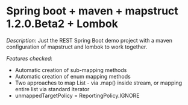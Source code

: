 Spring boot + maven + mapstruct 1.2.0.Beta2 + Lombok
===============

*Description*: Just the REST Spring Boot demo project with a maven configuration of mapstruct and lombok to work together.

*Features checked*:
* Automatic creation of sub-mapping methods
* Automatic creation of enum mapping methods
* Two approaches to map List - via .map() inside stream, or mapping entire list via standard iterator
* unmappedTargetPolicy = ReportingPolicy.IGNORE

